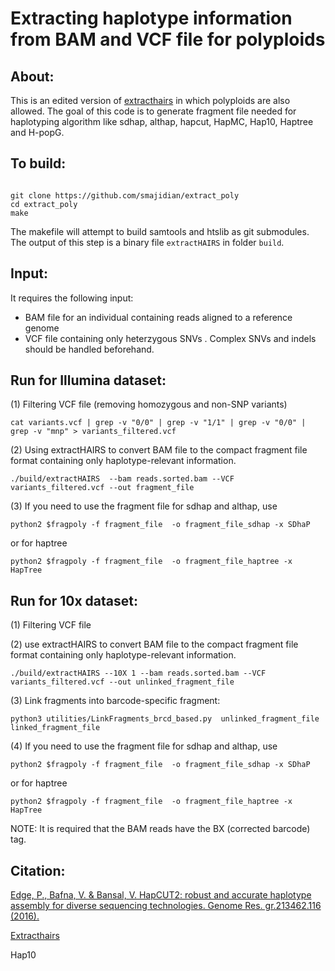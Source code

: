 Extracting haplotype information from BAM and VCF file for polyploids
======

## About:
This is an edited version of [extracthairs](https://github.com/vibansal/HapCUT2) in which polyploids are also allowed. The goal of this code is to generate fragment file needed for haplotyping algorithm like sdhap, althap, hapcut, HapMC, Hap10, Haptree and H-popG. 

## To build:

```

git clone https://github.com/smajidian/extract_poly
cd extract_poly
make 
```

The makefile will attempt to build samtools and htslib as git submodules. The output of this step is a binary file `extractHAIRS` in folder `build`.





## Input:
It requires the following input:
- BAM file for an individual containing reads aligned to a reference genome
- VCF file containing only heterzygous SNVs . Complex SNVs and indels should be handled beforehand. 




## Run for Illumina dataset:


(1) Filtering VCF file (removing homozygous and non-SNP variants)



```
cat variants.vcf | grep -v "0/0" | grep -v "1/1" | grep -v "0/0" | grep -v "mnp" > variants_filtered.vcf

```



(2) Using extractHAIRS to convert BAM file to the compact fragment file format containing only haplotype-relevant information. 

```
./build/extractHAIRS  --bam reads.sorted.bam --VCF variants_filtered.vcf --out fragment_file
```


(3) If you need to use the fragment file for sdhap and althap, use

```
python2 $fragpoly -f fragment_file  -o fragment_file_sdhap -x SDhaP 
```


or for haptree
```
python2 $fragpoly -f fragment_file  -o fragment_file_haptree -x HapTree 
```






## Run for 10x dataset:

(1) Filtering VCF file


(2) use extractHAIRS to convert BAM file to the compact fragment file format containing only haplotype-relevant information. 

```
./build/extractHAIRS --10X 1 --bam reads.sorted.bam --VCF variants_filtered.vcf --out unlinked_fragment_file
```

(3) Link fragments into barcode-specific fragment:
```
python3 utilities/LinkFragments_brcd_based.py  unlinked_fragment_file linked_fragment_file
```


(4) If you need to use the fragment file for sdhap and althap, use

```
python2 $fragpoly -f fragment_file  -o fragment_file_sdhap -x SDhaP 
```


or for haptree
```
python2 $fragpoly -f fragment_file  -o fragment_file_haptree -x HapTree 
```





NOTE: It is required that the BAM reads have the BX (corrected barcode) tag.






## Citation:

[Edge, P., Bafna, V. & Bansal, V. HapCUT2: robust and accurate haplotype assembly for diverse sequencing technologies. Genome Res. gr.213462.116 (2016).](http://genome.cshlp.org/content/early/2016/12/09/gr.213462.116.abstract)

[Extracthairs](https://github.com/vibansal/HapCUT2)

Hap10  





